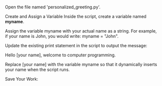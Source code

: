 
Open the file named 'personalized_greeting.py'.

Create and Assign a Variable Inside the script, create a variable named **myname**.

Assign the variable myname with your actual name as a string. For example, if your name is John, you would write: myname = "John".

Update the existing print statement in the script to output the message: 

Hello [your name], welcome to computer programming. 

Replace [your name] with the variable myname so that it dynamically inserts your name when the script runs.

Save Your Work:
